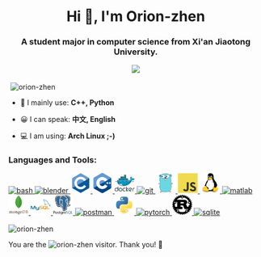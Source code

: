 <h1 align="center">Hi 👋, I'm Orion-zhen</h1>
<h3 align="center">A student major in computer science from Xi'an Jiaotong University.</h3>

<!-- dynamic typing effect 动态打字效果 -->
<div align="center">
<img src="https://readme-typing-svg.demolab.com?font=Fira+Code&pause=1000&width=1024&lines=std::print(%22Hello%20World%22);It%27s%20a%20feature%2C%20NOT%20a%20bug;One%20commit%20a%20day%2C%20keep%20girlfriend%20away&center=true&size=27" />
</div>

<div align="left">
<p>&nbsp;<img align="center" src="https://github-readme-stats.vercel.app/api?username=orion-zhen&show_icons=true&theme=tokyonight&hide_border=true&locale=en" alt="orion-zhen" /></p>
</div>

<!-- 一些奖杯
<p align="left"> <a href="https://github.com/ryo-ma/github-profile-trophy"><img src="https://github-profile-trophy.vercel.app/?username=orion-zhen" alt="orion-zhen" /></a> </p>
-->

- 🤗 I mainly use: **C++, Python**

- 😀 I can speak: **中文, English**

- 💻 I am using: **Arch Linux ;-)**

<p align="center">
</p>

<h3 align="left">Languages and Tools:</h3>
<p align="left"> <a href="https://www.gnu.org/software/bash/" target="_blank" rel="noreferrer"> <img src="https://www.vectorlogo.zone/logos/gnu_bash/gnu_bash-icon.svg" alt="bash" width="40" height="40"/> </a> <a href="https://www.blender.org/" target="_blank" rel="noreferrer"> <img src="https://download.blender.org/branding/community/blender_community_badge_white.svg" alt="blender" width="40" height="40"/> </a> <a href="https://www.cprogramming.com/" target="_blank" rel="noreferrer"> <img src="https://raw.githubusercontent.com/devicons/devicon/master/icons/c/c-original.svg" alt="c" width="40" height="40"/> </a> <a href="https://www.w3schools.com/cpp/" target="_blank" rel="noreferrer"> <img src="https://raw.githubusercontent.com/devicons/devicon/master/icons/cplusplus/cplusplus-original.svg" alt="cplusplus" width="40" height="40"/> </a> <a href="https://www.docker.com/" target="_blank" rel="noreferrer"> <img src="https://raw.githubusercontent.com/devicons/devicon/master/icons/docker/docker-original-wordmark.svg" alt="docker" width="40" height="40"/> </a> <a href="https://git-scm.com/" target="_blank" rel="noreferrer"> <img src="https://www.vectorlogo.zone/logos/git-scm/git-scm-icon.svg" alt="git" width="40" height="40"/> </a> <a href="https://golang.org" target="_blank" rel="noreferrer"> <img src="https://raw.githubusercontent.com/devicons/devicon/master/icons/go/go-original.svg" alt="go" width="40" height="40"/> </a> <a href="https://developer.mozilla.org/en-US/docs/Web/JavaScript" target="_blank" rel="noreferrer"> <img src="https://raw.githubusercontent.com/devicons/devicon/master/icons/javascript/javascript-original.svg" alt="javascript" width="40" height="40"/> </a> <a href="https://www.linux.org/" target="_blank" rel="noreferrer"> <img src="https://raw.githubusercontent.com/devicons/devicon/master/icons/linux/linux-original.svg" alt="linux" width="40" height="40"/> </a> <a href="https://www.mathworks.com/" target="_blank" rel="noreferrer"> <img src="https://upload.wikimedia.org/wikipedia/commons/2/21/Matlab_Logo.png" alt="matlab" width="40" height="40"/> </a> <a href="https://www.mongodb.com/" target="_blank" rel="noreferrer"> <img src="https://raw.githubusercontent.com/devicons/devicon/master/icons/mongodb/mongodb-original-wordmark.svg" alt="mongodb" width="40" height="40"/> </a> <a href="https://www.mysql.com/" target="_blank" rel="noreferrer"> <img src="https://raw.githubusercontent.com/devicons/devicon/master/icons/mysql/mysql-original-wordmark.svg" alt="mysql" width="40" height="40"/> </a> <a href="https://www.postgresql.org" target="_blank" rel="noreferrer"> <img src="https://raw.githubusercontent.com/devicons/devicon/master/icons/postgresql/postgresql-original-wordmark.svg" alt="postgresql" width="40" height="40"/> </a> <a href="https://postman.com" target="_blank" rel="noreferrer"> <img src="https://www.vectorlogo.zone/logos/getpostman/getpostman-icon.svg" alt="postman" width="40" height="40"/> </a> <a href="https://www.python.org" target="_blank" rel="noreferrer"> <img src="https://raw.githubusercontent.com/devicons/devicon/master/icons/python/python-original.svg" alt="python" width="40" height="40"/> </a> <a href="https://pytorch.org/" target="_blank" rel="noreferrer"> <img src="https://www.vectorlogo.zone/logos/pytorch/pytorch-icon.svg" alt="pytorch" width="40" height="40"/> </a> <a href="https://www.rust-lang.org" target="_blank" rel="noreferrer"> <img src="https://raw.githubusercontent.com/devicons/devicon/master/icons/rust/rust-plain.svg" alt="rust" width="40" height="40"/> </a> <a href="https://www.sqlite.org/" target="_blank" rel="noreferrer"> <img src="https://www.vectorlogo.zone/logos/sqlite/sqlite-icon.svg" alt="sqlite" width="40" height="40"/> </a> </p>

<div align="left">
<p><img align="center" src="https://github-readme-stats.vercel.app/api/top-langs?username=orion-zhen&show_icons=true&theme=tokyonight&hide_border=true&locale=en&layout=donut&hide=jupyter%20notebook,glsl" alt="orion-zhen" /></p>
</div>

<!--
<p><img align="right" src="https://github-readme-streak-stats.herokuapp.com/?user=orion-zhen&theme=dark" alt="orion-zhen" /></p>
-->

<p align="left"> You are the <img src="https://profile-counter.glitch.me/Orion-zhen/count.svg" alt="orion-zhen" /> visitor. Thank you! 💖</p>
